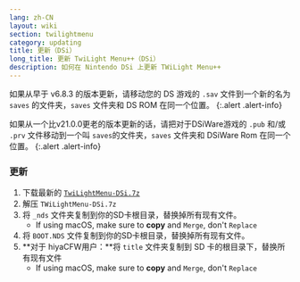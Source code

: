 ```yaml
---
lang: zh-CN
layout: wiki
section: twilightmenu
category: updating
title: 更新（DSi）
long_title: 更新 TwiLight Menu++（DSi）
description: 如何在 Nintendo DSi 上更新 TWiLight Menu++
---
```


如果从早于 v6.8.3 的版本更新，请移动您的 DS 游戏的 `.sav` 文件到一个新的名为 `saves` 的文件夹，`saves` 文件夹和 DS ROM 在同一个位置。
{:.alert .alert-info}

如果从一个比v21.0.0更老的版本更新的话，请把对于DSiWare游戏的 `.pub` 和/或 `.prv` 文件移动到一个叫 `saves`的文件夹，`saves` 文件夹和 DSiWare Rom 在同一个位置。
{:.alert .alert-info}

### 更新
1. 下载最新的 [`TwiLightMenu-DSi.7z`](https://github.com/DS-Homebrew/TWiLightMenu/releases/latest/download/TWiLightMenu-DSi.7z)
1. 解压 `TWiLightMenu-DSi.7z`
1. 将 `_nds` 文件夹复制到你的SD卡根目录，替换掉所有现有文件。
   - If using macOS, make sure to **copy** and `Merge`, don't `Replace`
1. 将 `BOOT.NDS` 文件复制到你的SD卡根目录，替换掉所有现有文件。
1. **对于 hiyaCFW用户：**将 `title` 文件夹复制到 SD 卡的根目录下，替换所有现有文件
   - If using macOS, make sure to **copy** and `Merge`, don't `Replace`
